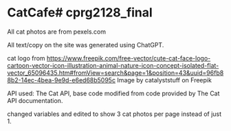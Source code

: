 # CatCafe# cprg2128_final
All cat photos are from pexels.com

All text/copy on the site was generated using ChatGPT. 

cat logo from https://www.freepik.com/free-vector/cute-cat-face-logo-cartoon-vector-icon-illustration-animal-nature-icon-concept-isolated-flat-vector_65096435.htm#fromView=search&page=1&position=43&uuid=96fb88b2-14ec-4bea-9e9d-e6ed68b5095c Image by catalyststuff on Freepik

API used: The Cat API, base code modified from code provided by The Cat API documentation.

changed variables and edited to show 3 cat photos per page instead of just 1.

